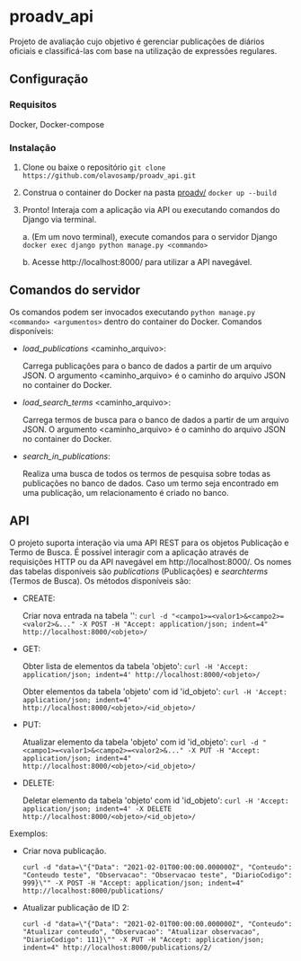 # proadv_api
Projeto de avaliação cujo objetivo é gerenciar publicações de diários oficiais e classificá-las com base na utilização de expressões regulares.

## Configuração
### Requisitos
Docker, Docker-compose

### Instalação
1. Clone ou baixe o repositório ``git clone https://github.com/olavosamp/proadv_api.git``
2. Construa o container do Docker na pasta [proadv/](https://github.com/olavosamp/proadv_api/tree/main/proadv) ``docker up --build``
3. Pronto! Interaja com a aplicação via API ou executando comandos do Django via terminal.
    
    a. (Em um novo terminal), execute comandos para o servidor Django ``docker exec django python manage.py <commando>``
    
    b. Acesse http://localhost:8000/ para utilizar a API navegável.

## Comandos do servidor
Os comandos podem ser invocados executando ``python manage.py <commando> <argumentos>`` dentro do container do Docker.
Comandos disponíveis:
- _load_publications_ <caminho_arquivo>:

    Carrega publicações para o banco de dados a partir de um arquivo JSON. O argumento <caminho_arquivo> é o caminho do arquivo JSON no container do Docker.

- _load_search_terms_ <caminho_arquivo>:

    Carrega termos de busca para o banco de dados a partir de um arquivo JSON. O argumento <caminho_arquivo> é o caminho do arquivo JSON no container do Docker.

- _search_in_publications_:

    Realiza uma busca de todos os termos de pesquisa sobre todas as publicações no banco de dados. Caso um termo seja encontrado em uma publicação, um relacionamento é criado no banco.



## API
O projeto suporta interação via uma API REST para os objetos Publicação e Termo de Busca. É possível interagir com a aplicação através de requisições HTTP ou da API navegável em http://localhost:8000/. Os nomes das tabelas disponíveis são *publications* (Publicações) e *searchterms* (Termos de Busca). Os métodos disponíveis são: 

- CREATE:
    
    Criar nova entrada na tabela '<objeto>':
    ``curl -d "<campo1>=<valor1>&<campo2>=<valor2>&..." -X POST -H "Accept: application/json; indent=4" http://localhost:8000/<objeto>/``


- GET:

    Obter lista de elementos da tabela 'objeto':
    ``curl -H 'Accept: application/json; indent=4' http://localhost:8000/<objeto>/``
    
    Obter elementos da tabela 'objeto' com id 'id_objeto':
    ``curl -H 'Accept: application/json; indent=4' http://localhost:8000/<objeto>/<id_objeto>/``

- PUT:
    
    Atualizar elemento da tabela 'objeto' com id 'id_objeto':
    ``curl -d "<campo1>=<valor1>&<campo2>=<valor2>&..." -X PUT -H "Accept: application/json; indent=4" http://localhost:8000/<objeto>/<id_objeto>/``

- DELETE:
    
    Deletar elemento da tabela 'objeto' com id 'id_objeto':
    ``curl -H 'Accept: application/json; indent=4' -X DELETE http://localhost:8000/<objeto>/<id_objeto>/``
    
Exemplos:
 
- Criar nova publicação.

    ``curl -d "data=\"{"Data": "2021-02-01T00:00:00.000000Z", "Conteudo": "Conteudo teste", "Observacao": "Observacao teste", "DiarioCodigo": 999}\"" -X POST -H "Accept: application/json; indent=4" http://localhost:8000/publications/``

- Atualizar publicação de ID 2:

    ``curl -d "data=\"{"Data": "2021-02-01T00:00:00.000000Z", "Conteudo": "Atualizar conteudo", "Observacao": "Atualizar observacao", "DiarioCodigo": 111}\"" -X PUT -H "Accept: application/json; indent=4" http://localhost:8000/publications/2/``
